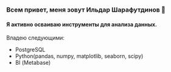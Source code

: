 ### Всем привет, меня зовут Ильдар Шарафутдинов 👋

#### Я активно осваиваю инструменты для анализа данных.
Владею следующими:
- PostgreSQL
- Python(pandas, numpy, matplotlib, seaborn, scipy)
- BI (Мetabase)

